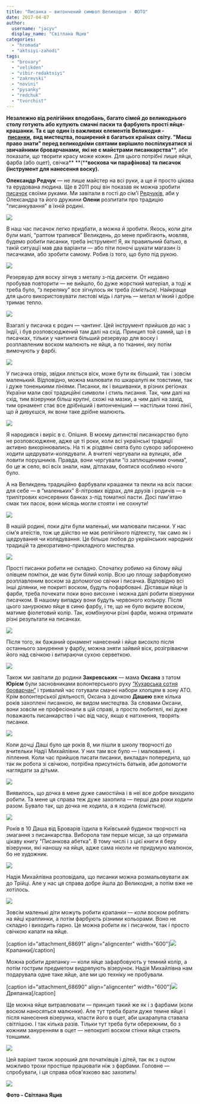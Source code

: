 ```yaml
---
title: "Писанка — витончений символ Великодня - ФОТО"
date: 2017-04-07
author: 
  username: "jacyv"
  display_name: "Світлана Яцив"
categories: 
  - "hromada"
  - "aktsiyi-zahodi"
tags: 
  - "brovary"
  - "velikden"
  - "vibir-redaktsiyi"
  - "zakrevski"
  - "novini"
  - "pysanky"
  - "redchuk"
  - "tvorchist"
---
```


**Незалежно від релігійних вподобань, багато сімей до великоднього столу готують або купують смачні паски та фарбують прості яйця-крашанки. Та є ще один із важливих елементів Великодня -** **[писанки](https://uk.wikipedia.org/w/index.php?curid=23225),** **вид мистецтва, поширений в багатьох країнах світу. "Маєш право знати" перед великодніми святами вирішило поспілкуватися зі звичайними броварчанами,** **які не є майстрами писанкарства****, аби показати, що творити красу може кожен. Для цього потрібні лише яйця, фарба (або оцет), свічка** **(****воскова чи парафінова)** **та писачок (інструмент для нанесення воску).**

**Олександр Редчук** — не лише майстер на всі руки, а ще й просто цікава та ерудована людина. Ще в 2011 році він показав як можна зробити [писачок](http://real.kiev.ua/2011/04/19/pysachok/) своїми руками. Ми завітали в гості до сім'ї [Редчуків](https://mpz.brovary.org/mari-redchuk-lyubov-togo-shho-ty-robysh-trishky-udachi-tse-ye-zaporuka-uspihu/), аби у Олександра та його дружини **Олени** розпитати про традицію "писанкування" в їхній родині.

[![](https://mpz.brovary.org/wp-content/uploads/2017/04/pisanka-1.jpg)](https://mpz.brovary.org/wp-content/uploads/2017/04/pisanka-1.jpg)

В наш час писачок легко придбати, а можна й зробити. Якось, коли діти були малі, “раптом трапився” Великдень, до мене прибігають, мовляв, будемо робити писанки, треба інструмент! Я, як правильний батько, в такій ситуації мав два варіанти — або піти поночі шукати магазин із писачками, або зробити самому. Робив із того, що було під рукою.

[![](https://mpz.brovary.org/wp-content/uploads/2017/04/pisanka-4.jpg)](https://mpz.brovary.org/wp-content/uploads/2017/04/pisanka-4.jpg)

Резервуар для воску зігнув з металу з-під дискети. От недавно пробував повторити — не вийшло, бо дуже жорсткий матеріал, а тоді ж треба було, “з переляку” все зігнулось як треба _(сміється)_. Найкраще для цього використовувати листові мідь і латунь — метал м'який і добре тримає тепло.

[![](https://mpz.brovary.org/wp-content/uploads/2017/04/pisanka-5.jpg)](https://mpz.brovary.org/wp-content/uploads/2017/04/pisanka-5.jpg)

Взагалі у писачка є родич — чантинг. Цей інструмент прийшов до нас з Індії, і був розповсюджений там далі на схід. Принцип той самий, що і в писачках, тільки у чантинга більший резервуар для воску і розплавленим воском малюють не яйця, а по тканині, яку потім вимочують у фарбі.

[![](https://mpz.brovary.org/wp-content/uploads/2017/04/pisanka-3.jpg)](https://mpz.brovary.org/wp-content/uploads/2017/04/pisanka-3.jpg)

У писачка отвір, звідки ллється віск, може бути як більший, так і зовсім маленький. Відповідно, можна малювати по шкаралупі як товстими, так і дуже тоненькими лініями. Писанки, як і вишиванки, в різних регіонах України мали свої традиційні символи і стиль писання. Так, чим далі на схід, тим візерунки більш крупні, схожі на мазки, а чим далі на захід, тим орнамент стає все дрібніший і витонченіший — настільки тонкі лінії, що й дивуєшся, як вони таке дрібне малюють.

[![](https://mpz.brovary.org/wp-content/uploads/2017/04/pisanka-2.jpg)](https://mpz.brovary.org/wp-content/uploads/2017/04/pisanka-2.jpg)

Я народився і виріс в с. Опішня. В моєму дитинстві писанкарство було не розповсюджене, адже це ті роки, коли всі українські традиції активно викорінювались. На ті ж різдвяні свята було суворо заборонено ходити щедрувати-колядувати. А вчителі чергували на вулицях, аби ловити порушників. Правда, вони чергували “із заплющеними очима”, бо це ж село, всі всіх знали, нам, дітлахам, боятися особливо нічого було.

А на Великдень традиційно фарбували крашанки та пекли на всіх паски: для себе — в “маленьких” 8-літрових відрах, для друзів і родичів — в трилітрових консервних банках з-під томатної пасти. Досі пам'ятаю смак тих пасок, вони місяць могли стояти і не сохнути!

[![](https://mpz.brovary.org/wp-content/uploads/2017/04/pisanka-6.jpg)](https://mpz.brovary.org/wp-content/uploads/2017/04/pisanka-6.jpg)

В нашій родині, поки діти були маленькі, ми малювали писанки. У нас сім'я атеїстів, тож це дійство не має релігійного підтексту, так само як і щедрування чи колядування. Це більше любов до українських народних традицій та декоративно-прикладного мистецтва.

[![](https://mpz.brovary.org/wp-content/uploads/2017/04/pisanka-7.jpg)](https://mpz.brovary.org/wp-content/uploads/2017/04/pisanka-7.jpg)

Прості писанки робити не складно. Спочатку робимо на білому яйці олівцем помітки, де має бути білий колір. Всю цю площу зафарбовуємо розплавленим воском за допомогою свічки і писачка. Відповідно всі інші ділянки, не покриті воском, будуть пофарбовані. Діставши яйце із фарби, треба почекати поки воно висохне і можна далі робити візерунки писачком. В нашому випадку вони будуть червоного кольору. Після цього занурюємо яйце в синю фарбу, і те, що не було вкрите воском, матиме фіолетовий колір. Так, комбінуючи різні фарби, можна отримати різні результати на писанках.

[![](https://mpz.brovary.org/wp-content/uploads/2017/04/pisanka-8.jpg)](https://mpz.brovary.org/wp-content/uploads/2017/04/pisanka-8.jpg)

Після того, як бажаний орнамент нанесений і яйце висохло після останнього занурення у фарбу, можна зняти зайвий віск, розігріваючи його над свічкою і витираючи сухою серветкою.

[![](https://mpz.brovary.org/wp-content/uploads/2017/04/pisanka-9.jpg)](https://mpz.brovary.org/wp-content/uploads/2017/04/pisanka-9.jpg)

Також ми завітали до родини **Закревських** — мама **Оксана** з татом **Юрієм** були засновниками волонтерського руху [“Кухарська сотня броварчан”](https://mpz.brovary.org/kuharska-sotnya-brovarchan-dopomozhi-svoyim/) і тривалий час готували смачні набори хлопцям в зону АТО. Крім волонтерської діяльності, Оксана з дочкою **Дашею** вже кілька років захоплені писанкою, як видом мистецтва. За словами Оксани, вони зовсім не професіонали в цій справі, а просто любителі, які дуже поважають писанкарство і час від часу, якщо є натхнення, творять писанки.

[![](https://mpz.brovary.org/wp-content/uploads/2017/04/pisanka-10.jpg)](https://mpz.brovary.org/wp-content/uploads/2017/04/pisanka-10.jpg)

Коли дочці Даші було ще років 8, ми пішли в школу творчості до вчительки Надії Михайлівни. У них там все було — і малювання, і ліплення. Коли час прийшов писати писанки, викладач попередила, що так як робота зі свічкою, потрібна присутність батьків, аби допомогти наглядати за дітьми.

[![](https://mpz.brovary.org/wp-content/uploads/2017/04/pisanka-11.jpg)](https://mpz.brovary.org/wp-content/uploads/2017/04/pisanka-11.jpg)

Виявилось, що дочка в мене дуже самостійна і в неї все добре виходило робити. Та мене ця справа теж дуже захопила — перші два роки ходили разом. Бувало так, що дочка не ходила, а я ходила _(сміється)._

[![](https://mpz.brovary.org/wp-content/uploads/2017/04/pisanka-12.jpg)](https://mpz.brovary.org/wp-content/uploads/2017/04/pisanka-12.jpg)

Років в 10 Даша від Броварів їздила в Київський будинок творчості на змагання з писанкарства. Виборола там перше місце, за що отримала цікаву книгу "Писанкова абетка". В тому числі і з цієї книги я беру візерунки, які наношу на яйця, адже сама ніколи не придумую малюнок, бо не художник.

[![](https://mpz.brovary.org/wp-content/uploads/2017/04/pisanka-16.jpg)](https://mpz.brovary.org/wp-content/uploads/2017/04/pisanka-16.jpg)

Надія Михайлівна розповідала, що писанки можна розмальовувати аж до Трійці. Але у нас ця справа добре йшла до Великодня, а потім вже не хотілось.

[![](https://mpz.brovary.org/wp-content/uploads/2017/04/pisanka-17.jpg)](https://mpz.brovary.org/wp-content/uploads/2017/04/pisanka-17.jpg)

Зовсім маленькі діти можуть робити крапанки — коли воском роблять на яйці краплинки, а потім фарбують різними кольорами. Воно не складно і виходить гарно. Це можна робити як і писачком, так і просто свічкою капати на яйце.

\[caption id="attachment\_68691" align="aligncenter" width="600"\][![](https://mpz.brovary.org/wp-content/uploads/2017/04/pisanka-14.jpg)](https://mpz.brovary.org/wp-content/uploads/2017/04/pisanka-14.jpg) Крапанки\[/caption\]

Можна робити дряпанку — коли яйце зафарбовують у темний колір, а потім гострим предметом видряпують візерунок. Надія Михайлівна нам подарувала одне таке яйце, але ми цю техніку не пробували.

\[caption id="attachment\_68690" align="aligncenter" width="600"\][![](https://mpz.brovary.org/wp-content/uploads/2017/04/pisanka-13.jpg)](https://mpz.brovary.org/wp-content/uploads/2017/04/pisanka-13.jpg) Дряпанка\[/caption\]

Ще можна яйце витравлювати — принцип такий же як і з фарбами (коли воском наносяться малюнки). Але тут треба брати дуже темне яйце і після нанесення візерунка, класти його в оцет, аби шкаралупа ставала світлішою. І так кілька разів. Тільки тут треба бути обережним, бо з кожним зануренням в оцет — непокриті воском стінки яйця стають тоншими.

[![](https://mpz.brovary.org/wp-content/uploads/2017/04/pisanka-15.jpg)](https://mpz.brovary.org/wp-content/uploads/2017/04/pisanka-15.jpg)

Цей варіант також хороший для початківців і дітей, так як з оцтом можливо трохи простіше працювати ніж з фарбами. Головне — спробувати, і ця справа обов'язково вас захопить!

[![](https://mpz.brovary.org/wp-content/uploads/2017/04/pisanka-titylka.jpg)](https://mpz.brovary.org/wp-content/uploads/2017/04/pisanka-titylka.jpg)

**Фото - Світлана Яцив**

